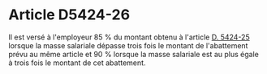 # Article D5424-26

  
Il est versé à l'employeur 85 % du montant obtenu à l'article [D. 5424-25][1] lorsque la masse salariale dépasse trois fois le montant de l'abattement prévu au même article et 90 % lorsque la masse salariale est au plus égale à trois fois le montant de cet abattement.

 [1]: /affichCodeArticle.do?cidTexte=LEGITEXT000006072050&idArticle=LEGIARTI000018496464&dateTexte=&categorieLien=cid